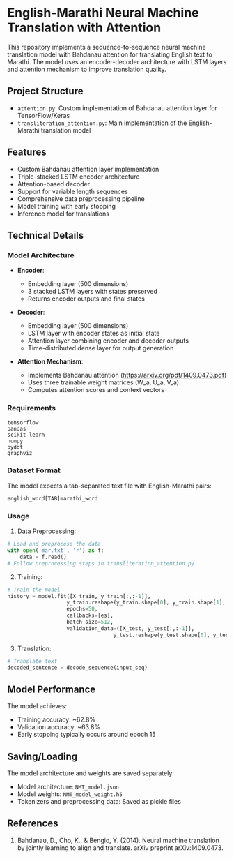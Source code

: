 # English-Marathi Neural Machine Translation with Attention

This repository implements a sequence-to-sequence neural machine translation model with Bahdanau attention for translating English text to Marathi. The model uses an encoder-decoder architecture with LSTM layers and attention mechanism to improve translation quality.

## Project Structure

- `attention.py`: Custom implementation of Bahdanau attention layer for TensorFlow/Keras
- `transliteration_attention.py`: Main implementation of the English-Marathi translation model

## Features

- Custom Bahdanau attention layer implementation
- Triple-stacked LSTM encoder architecture
- Attention-based decoder
- Support for variable length sequences
- Comprehensive data preprocessing pipeline
- Model training with early stopping
- Inference model for translations

## Technical Details

### Model Architecture

- **Encoder**:
  - Embedding layer (500 dimensions)
  - 3 stacked LSTM layers with states preserved
  - Returns encoder outputs and final states

- **Decoder**:
  - Embedding layer (500 dimensions)
  - LSTM layer with encoder states as initial state
  - Attention layer combining encoder and decoder outputs
  - Time-distributed dense layer for output generation

- **Attention Mechanism**:
  - Implements Bahdanau attention (https://arxiv.org/pdf/1409.0473.pdf)
  - Uses three trainable weight matrices (W_a, U_a, V_a)
  - Computes attention scores and context vectors

### Requirements

```
tensorflow
pandas
scikit-learn
numpy
pydot
graphviz
```

### Dataset Format

The model expects a tab-separated text file with English-Marathi pairs:
```
english_word[TAB]marathi_word
```

### Usage

1. Data Preprocessing:
```python
# Load and preprocess the data
with open('mar.txt', 'r') as f:
    data = f.read()
# Follow preprocessing steps in transliteration_attention.py
```

2. Training:
```python
# Train the model
history = model.fit([X_train, y_train[:,:-1]], 
                   y_train.reshape(y_train.shape[0], y_train.shape[1], 1)[:,1:],
                   epochs=50,
                   callbacks=[es],
                   batch_size=512,
                   validation_data=([X_test, y_test[:,:-1]], 
                                  y_test.reshape(y_test.shape[0], y_test.shape[1], 1)[:,1:]))
```

3. Translation:
```python
# Translate text
decoded_sentence = decode_sequence(input_seq)
```

## Model Performance

The model achieves:
- Training accuracy: ~62.8%
- Validation accuracy: ~63.8%
- Early stopping typically occurs around epoch 15

## Saving/Loading

The model architecture and weights are saved separately:
- Model architecture: `NMT_model.json`
- Model weights: `NMT_model_weight.h5`
- Tokenizers and preprocessing data: Saved as pickle files


## References

1. Bahdanau, D., Cho, K., & Bengio, Y. (2014). Neural machine translation by jointly learning to align and translate. arXiv preprint arXiv:1409.0473.
